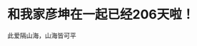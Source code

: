 <!DOCTYPE html>
<html lang="en">
<head>
    <meta charset="UTF-8">
    <title>梦幻南泉——遇见Mr.right</title>
</head>
<body>
<h1>和我家彦坤在一起已经206天啦！</h1>
<p>此爱隔山海，山海皆可平</p>
<frameset cols="25%,50%,25%">
  <frame src="/代码1.doc/html/frame_a.html">
  <frame src="/代码2.doc/html/frame_b.html">
  <frame src="/代码3.doc/html/frame_c.html">
</frameset>
</body>
</html>

